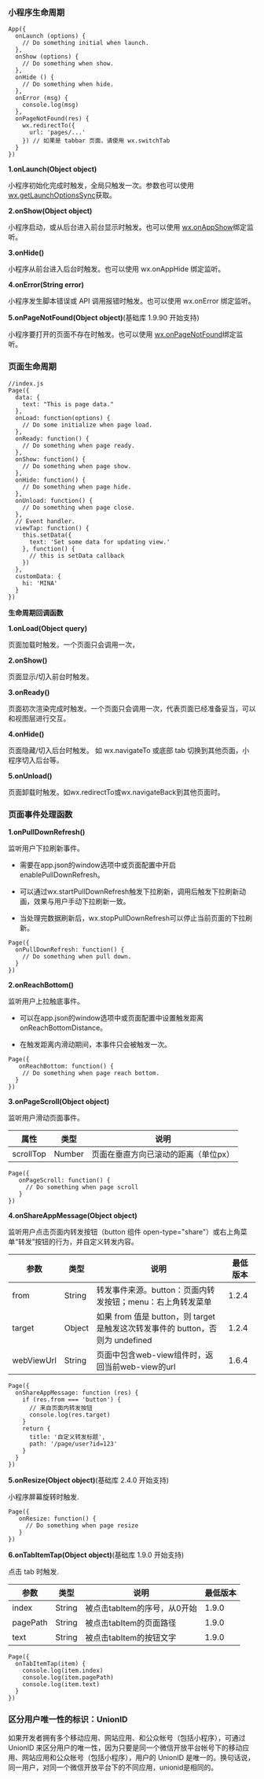 ### 小程序生命周期

```
App({
  onLaunch (options) {
    // Do something initial when launch.
  },
  onShow (options) {
    // Do something when show.
  },
  onHide () {
    // Do something when hide.
  },
  onError (msg) {
    console.log(msg)
  },
  onPageNotFound(res) {
    wx.redirectTo({
      url: 'pages/...'
    }) // 如果是 tabbar 页面，请使用 wx.switchTab
  }
})
```

**1.onLaunch(Object object)**

小程序初始化完成时触发，全局只触发一次。参数也可以使用 [wx.getLaunchOptionsSync](https://developers.weixin.qq.com/miniprogram/dev/api/base/app/life-cycle/wx.getLaunchOptionsSync.html)获取。

**2.onShow(Object object)**

小程序启动，或从后台进入前台显示时触发。也可以使用 [wx.onAppShow](https://developers.weixin.qq.com/miniprogram/dev/api/base/app/app-event/wx.onAppShow.html)绑定监听。

**3.onHide()**

小程序从前台进入后台时触发。也可以使用 wx.onAppHide 绑定监听。

**4.onError(String error)**

小程序发生脚本错误或 API 调用报错时触发。也可以使用 wx.onError 绑定监听。

**5.onPageNotFound(Object object)**(基础库 1.9.90 开始支持)

小程序要打开的页面不存在时触发。也可以使用 [wx.onPageNotFound](https://developers.weixin.qq.com/miniprogram/dev/api/base/app/app-event/wx.onPageNotFound.html)绑定监听。

### 页面生命周期

```
//index.js
Page({
  data: {
    text: "This is page data."
  },
  onLoad: function(options) {
    // Do some initialize when page load.
  },
  onReady: function() {
    // Do something when page ready.
  },
  onShow: function() {
    // Do something when page show.
  },
  onHide: function() {
    // Do something when page hide.
  },
  onUnload: function() {
    // Do something when page close.
  },
  // Event handler.
  viewTap: function() {
    this.setData({
      text: 'Set some data for updating view.'
    }, function() {
      // this is setData callback
    })
  },
  customData: {
    hi: 'MINA'
  }
})
```

**生命周期回调函数**

**1.onLoad(Object query)**

页面加载时触发。一个页面只会调用一次，

**2.onShow()**

页面显示/切入前台时触发。

**3.onReady()**

页面初次渲染完成时触发。一个页面只会调用一次，代表页面已经准备妥当，可以和视图层进行交互。

**4.onHide()**

页面隐藏/切入后台时触发。 如 wx.navigateTo 或底部 tab 切换到其他页面，小程序切入后台等。

**5.onUnload()**

页面卸载时触发。如wx.redirectTo或wx.navigateBack到其他页面时。

### 页面事件处理函数

**1.onPullDownRefresh()**

监听用户下拉刷新事件。

* 需要在app.json的window选项中或页面配置中开启enablePullDownRefresh。

* 可以通过wx.startPullDownRefresh触发下拉刷新，调用后触发下拉刷新动画，效果与用户手动下拉刷新一致。

* 当处理完数据刷新后，wx.stopPullDownRefresh可以停止当前页面的下拉刷新。

```
Page({
  onPullDownRefresh: function() {
	// Do something when pull down.
  }
})
```

**2.onReachBottom()**

监听用户上拉触底事件。

* 可以在app.json的window选项中或页面配置中设置触发距离onReachBottomDistance。

* 在触发距离内滑动期间，本事件只会被触发一次。

```
Page({
   onReachBottom: function() {
    // Do something when page reach bottom.
  }
})
```

**3.onPageScroll(Object object)**

监听用户滑动页面事件。

属性|类型|说明
-|-|-
scrollTop|Number|页面在垂直方向已滚动的距离（单位px）

```
Page({
   onPageScroll: function() {
     // Do something when page scroll
   }
})
```

**4.onShareAppMessage(Object object)**

监听用户点击页面内转发按钮（button 组件 open-type="share"）或右上角菜单“转发”按钮的行为，并自定义转发内容。

参数|类型|说明|最低版本
-|-|-|-
from|String|转发事件来源。button：页面内转发按钮；menu：右上角转发菜单|1.2.4
target|Object|如果 from 值是 button，则 target 是触发这次转发事件的 button，否则为 undefined|1.2.4
webViewUrl|String|页面中包含web-view组件时，返回当前web-view的url|1.6.4

```
Page({
  onShareAppMessage: function (res) {
    if (res.from === 'button') {
      // 来自页面内转发按钮
      console.log(res.target)
    }
    return {
      title: '自定义转发标题',
      path: '/page/user?id=123'
    }
  }
})
```

**5.onResize(Object object)**(基础库 2.4.0 开始支持)

小程序屏幕旋转时触发.

```
Page({
   onResize: function() {
     // Do something when page resize
   }
})
```

**6.onTabItemTap(Object object)**(基础库 1.9.0 开始支持)

点击 tab 时触发.

参数|类型|说明|最低版本
-|-|-|-
index|String|被点击tabItem的序号，从0开始|1.9.0
pagePath|String|被点击tabItem的页面路径|1.9.0
text|String|被点击tabItem的按钮文字|1.9.0

```
Page({
  onTabItemTap(item) {
    console.log(item.index)
    console.log(item.pagePath)
    console.log(item.text)
  }
})
```

### 区分用户唯一性的标识：UnionID

如果开发者拥有多个移动应用、网站应用、和公众帐号（包括小程序），可通过 UnionID 来区分用户的唯一性，因为只要是同一个微信开放平台帐号下的移动应用、网站应用和公众帐号（包括小程序），用户的 UnionID 是唯一的。换句话说，同一用户，对同一个微信开放平台下的不同应用，unionid是相同的。
